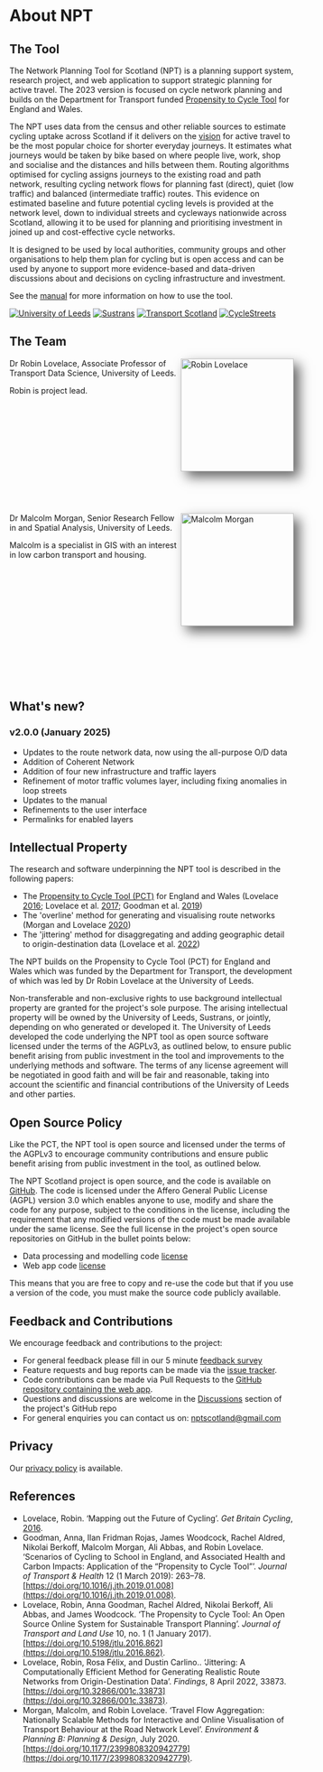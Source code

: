 # About NPT


## The Tool

The Network Planning Tool for Scotland (NPT) is a planning support system, research project, and web application to support strategic planning for active travel. The 2023 version is focused on cycle network planning and builds on the Department for Transport funded [Propensity to Cycle Tool](https://www.pct.bike/) for England and Wales.

The NPT uses data from the census and other reliable sources to estimate cycling uptake across Scotland if it delivers on the [vision](https://www.transport.gov.scot/media/33802/active_travel.pdf) for active travel to be the most popular choice for shorter everyday journeys.
It estimates what journeys would be taken by bike based on where people live, work, shop and socialise and the distances and hills between them.
Routing algorithms optimised for cycling assigns journeys to the existing road and path network, resulting cycling network flows for planning fast (direct), quiet (low traffic) and balanced (intermediate traffic) routes.
This evidence on estimated baseline and future potential cycling levels is provided at the network level, down to individual streets and cycleways nationwide across Scotland, allowing it to be used for planning and prioritising investment in joined up and cost-effective cycle networks.

It is designed to be used by local authorities, community groups and other organisations to help them plan for cycling but is open access and can be used by anyone to support more evidence-based and data-driven discussions about and decisions on cycling infrastructure and investment.

See the [manual](/manual) for more information on how to use the tool.

<p id="logos">
	<a href="https://environment.leeds.ac.uk/transport" target="_blank"><img src="/images/logos/leeds.png" alt="University of Leeds" /></a>
	<a href="https://www.sustrans.org.uk/about-us/our-work-in-scotland" target="_blank"><img src="/images/logos/sustrans.png" alt="Sustrans" /></a>
	<a href="https://www.transport.gov.scot/" target="_blank"><img src="/images/logos/transportscotland.svg" alt="Transport Scotland" /></a>
	<a href="https://www.cyclestreets.org/" target="_blank"><img src="/images/logos/cyclestreets.svg" alt="CycleStreets" /></a>
</p>

## The Team

<div>
	<div style="height: 260px">
		<img src="/images/robin.webp" alt="Robin Lovelace" style="width:200px; max-width:50%; float:right; box-shadow: 10px 10px 20px 0px #666;">
		<p>Dr Robin Lovelace, Associate Professor of Transport Data Science, University of Leeds.</p>
		<p>Robin is project lead.</p>
	</div>
	<div style="height:301px">
		<img src="/images/malcolm.webp" alt="Malcolm Morgan" style="width:200px; max-width:50%; float:right; box-shadow: 10px 10px 20px 0px #666;">
		<p>Dr Malcolm Morgan, Senior Research Fellow in and Spatial Analysis, University of Leeds.</p>
		<p>Malcolm is a specialist in GIS with an interest in low carbon transport and housing.</p>
	</div>

</div>


## What's new?

<!-- See package.json: -->
### v2.0.0 (January 2025)

* Updates to the route network data, now using the all-purpose O/D data
* Addition of Coherent Network
* Addition of four new infrastructure and traffic layers
* Refinement of motor traffic volumes layer, including fixing anomalies in loop streets
* Updates to the manual
* Refinements to the user interface
* Permalinks for enabled layers


## Intellectual Property

The research and software underpinning the NPT tool is described in the following papers:

* The [Propensity to Cycle Tool (PCT)](https://www.pct.bike) for England and Wales (Lovelace [2016](https://eprints.whiterose.ac.uk/100080/); Lovelace et al. [2017](https://doi.org/10.5198/jtlu.2016.862); Goodman et al. [2019](https://doi.org/10.5198/jtlu.2016.862))
* The 'overline' method for generating and visualising route networks (Morgan and Lovelace [2020](https://doi.org/10.1177/2399808320942779))
* The 'jittering' method for disaggregating and adding geographic detail to origin-destination data (Lovelace et al. [2022](https://doi.org/10.1177/2399808320942779))

The NPT builds on the Propensity to Cycle Tool (PCT) for England and Wales which was funded by the Department for Transport, the development of which was led by Dr Robin Lovelace at the University of Leeds.

Non-transferable and non-exclusive rights to use background intellectual property are granted for the project's sole purpose. The arising intellectual property will be owned by the University of Leeds, Sustrans, or jointly, depending on who generated or developed it. The University of Leeds developed the code underlying the NPT tool as open source software licensed under the terms of the AGPLv3, as outlined below, to ensure public benefit arising from public investment in the tool and improvements to the underlying methods and software. The terms of any license agreement will be negotiated in good faith and will be fair and reasonable, taking into account the scientific and financial contributions of the University of Leeds and other parties.


## Open Source Policy

Like the PCT, the NPT tool is open source and licensed under the terms of the AGPLv3 to encourage community contributions and ensure public benefit arising from public investment in the tool, as outlined below.

The NPT Scotland project is open source, and the code is available on [GitHub](https://www.github.com/nptscot). The code is licensed under the Affero General Public License (AGPL) version 3.0 which enables anyone to use, modify and share the code for any purpose, subject to the conditions in the license, including the requirement that any modified versions of the code must be made available under the same license. See the full license in the project's open source repositories on GitHub in the bullet points below:

* Data processing and modelling code [license](https://github.com/nptscot/npt/blob/main/LICENSE)
* Web app code [license](https://github.com/nptscot/nptscot.github.io/blob/dev/LICENSE)

This means that you are free to copy and re-use the code but that if you use a version of the code, you must make the source code publicly available.


## Feedback and Contributions

We encourage feedback and contributions to the project:

* For general feedback please fill in our 5 minute [feedback survey](https://forms.office.com/Pages/ResponsePage.aspx?id=qO3qvR3IzkWGPlIypTW3ywVZfmO0bwdAhK0UztpneQtUM1pCRlJQQjY1V0M3MUhBV0g0VTJRS1ZQVi4u)
* Feature requests and bug reports can be made via the [issue tracker](https://github.com/nptscot/npt/issues).
* Code contributions can be made via Pull Requests to the [GitHub repository containing the web app](https://github.com/nptscot/nptscot.github.io/pulls).
* Questions and discussions are welcome in the [Discussions](https://github.com/nptscot/npt/discussions) section of the project's GitHub repo
* For general enquiries you can contact us on: [nptscotland@gmail.com](mailto:nptscotland@gmail.com)


## Privacy

Our [privacy policy](/privacy/) is available.


## References

* Lovelace, Robin. ‘Mapping out the Future of Cycling’. _Get Britain Cycling_, [2016](http://eprints.whiterose.ac.uk/100080/).
* Goodman, Anna, Ilan Fridman Rojas, James Woodcock, Rachel Aldred, Nikolai Berkoff, Malcolm Morgan, Ali Abbas, and Robin Lovelace. ‘Scenarios of Cycling to School in England, and Associated Health and Carbon Impacts: Application of the “Propensity to Cycle Tool”’. _Journal of Transport & Health_ 12 (1 March 2019): 263–78. [https://doi.org/10.1016/j.jth.2019.01.008](https://doi.org/10.1016/j.jth.2019.01.008).
* Lovelace, Robin, Anna Goodman, Rachel Aldred, Nikolai Berkoff, Ali Abbas, and James Woodcock. ‘The Propensity to Cycle Tool: An Open Source Online System for Sustainable Transport Planning’. _Journal of Transport and Land Use_ 10, no. 1 (1 January 2017). [https://doi.org/10.5198/jtlu.2016.862](https://doi.org/10.5198/jtlu.2016.862).
* Lovelace, Robin, Rosa Félix, and Dustin Carlino.. ‘Jittering: A Computationally Efficient Method for Generating Realistic Route Networks from Origin-Destination Data’. _Findings_, 8 April 2022, 33873. [https://doi.org/10.32866/001c.33873](https://doi.org/10.32866/001c.33873).
* Morgan, Malcolm, and Robin Lovelace. ‘Travel Flow Aggregation: Nationally Scalable Methods for Interactive and Online Visualisation of Transport Behaviour at the Road Network Level’. _Environment & Planning B: Planning & Design_, July 2020. [https://doi.org/10.1177/2399808320942779](https://doi.org/10.1177/2399808320942779).

